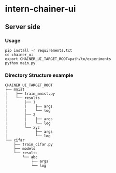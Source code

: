 # intern-chainer-ui

## Server side
### Usage
```
pip install -r requirements.txt
cd chainer_ui
export CHAINER_UI_TARGET_ROOT=path/to/experiments
python main.py
```

### Directory Structure example
```
CHAINER_UI_TARGET_ROOT
├── mnist
|    ├── train_mnist.py
|    └── results
|        ├── 1
|        |    ├── args
|        |    └── log
|        ├── 2
|        |    ├── args
|        |    └── log
|        └── xyz
|             ├── args
|             └── log
└── cifar
    ├── train_cifar.py
    ├── models
    └── results
        └── abc
            ├── args
            └── log
```
